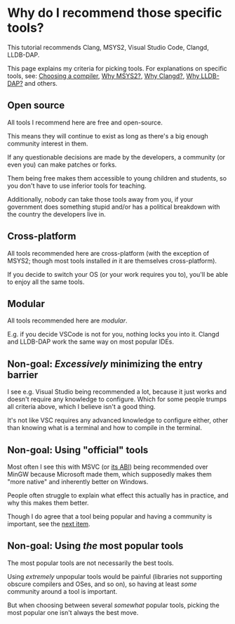 # Why do I recommend those specific tools?

This tutorial recommends Clang, MSYS2, Visual Studio Code, Clangd, LLDB-DAP.

This page explains my criteria for picking tools. For explanations on specific tools, see: [Choosing a compiler](/choosing_compiler_and_more.md), [Why MSYS2?](/why_msys2.md), [Why Clangd?](/why_clangd.md), [Why LLDB-DAP?](/why_lldb_dap.md) and others.

## Open source

All tools I recommend here are free and open-source.

This means they will continue to exist as long as there's a big enough community interest in them.

If any questionable decisions are made by the developers, a community (or even you) can make patches or forks.

Them being free makes them accessible to young children and students, so you don't have to use inferior tools for teaching.

Additionally, nobody can take those tools away from you, if your government does something stupid and/or has a political breakdown with the country the developers live in.

## Cross-platform

All tools recommended here are cross-platform (with the exception of MSYS2; though most tools installed *in* it are themselves cross-platform).

If you decide to switch your OS (or your work requires you to), you'll be able to enjoy all the same tools.

## Modular

All tools recommended here are *modular*.

E.g. if you decide VSCode is not for you, nothing locks you into it. Clangd and LLDB-DAP work the same way on most popular IDEs.

## Non-goal: *Excessively* minimizing the entry barrier

I see e.g. Visual Studio being recommended a lot, because it just works and doesn't require any knowledge to configure. Which for some people trumps all criteria above, which I believe isn't a good thing.

It's not like VSC requires any advanced knowledge to configure either, other than knowing what is a terminal and how to compile in the terminal.

## Non-goal: Using "official" tools

Most often I see this with MSVC (or [its ABI](/choosing_compiler_and_more.md)) being recommended over MinGW because Microsoft made them, which supposedly makes them "more native" and inherently better on Windows.

People often struggle to explain what effect this actually has in practice, and why this makes them better.

Though I do agree that a tool being popular and having a community is important, see the [next item](#non-goal-using-the-most-popular-tools).

## Non-goal: Using *the* most popular tools

The most popular tools are not necessarily the best tools.

Using *extremely* unpopular tools would be painful (libraries not supporting obscure compilers and OSes, and so on), so having at least *some* community around a tool is important.

But when choosing between several *somewhat* popular tools, picking the most popular one isn't always the best move.
